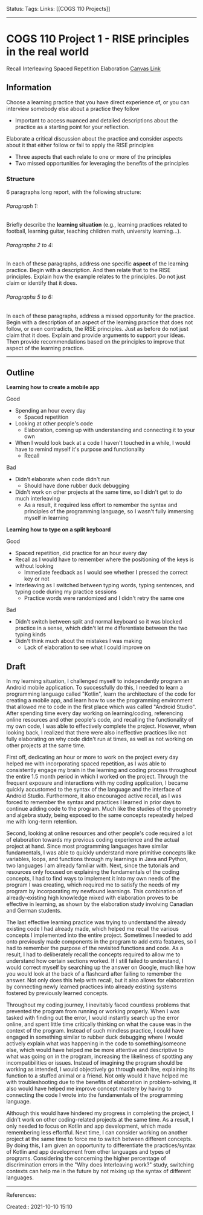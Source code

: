 Status: 
Tags: 
Links: [[COGS 110 Projects]]
___
# COGS 110 Project 1 - RISE principles in the real world
Recall
Interleaving
Spaced Repetition
Elaboration
[Canvas Link](https://canvas.sfu.ca/courses/63814/assignments/655273?module_item_id=2091279)
## Information
Choose a learning practice that you have direct experience of, or you can interview somebody else about a practice they follow
- Important to access nuanced and detailed descriptions about the practice as a starting point for your reflection.

Elaborate a critical discussion about the practice and consider aspects about it that either follow or fail to apply the RISE principles
- Three aspects that each relate to one or more of the principles
- Two missed opportunities for leveraging the benefits of the principles

### Structure

6 paragraphs long report, with the following structure:

###### Paragraph 1:

Briefly describe the **learning situation** (e.g., learning practices related to football, learning guitar, teaching children math, university learning...).

###### Paragraphs 2 to 4:

In each of these paragraphs, address one specific **aspect** of the learning practice. Begin with a description. And then relate that to the RISE principles. Explain how the example relates to the principles. Do not just claim or identify that it does.

###### Paragraphs 5 to 6:

In each of these paragraphs, address a missed opportunity for the practice. Begin with a description of an aspect of the learning practice that does not follow, or even contradicts, the RISE principles. Just as before do not just claim that it does. Explain and provide arguments to support your ideas. Then provide recommendations based on the principles to improve that aspect of the learning practice.

___
## Outline
**Learning how to create a mobile app**

Good
- Spending an hour every day
	- Spaced repetition
- Looking at other people's code
	- Elaboration, coming up with understanding and connecting it to your own 
- When I would look back at a code I haven't touched in a while, I would have to remind myself it's purpose and functionality
	- Recall

Bad
- Didn't elaborate when code didn't run
	- Should have done rubber duck debugging
- Didn't work on other projects at the same time, so I didn't get to do much interleaving
	- As a result, it required less effort to remember the syntax and principles of the programming language, so I wasn't fully immersing myself in learning

**Learning how to type on a split keyboard**

Good
- Spaced repetition, did practice for an hour every day
- Recall as I would have to remember where the positioning of the keys is without looking
	- Immediate feedback as I would see whether I pressed the correct key or not
- Interleaving as I switched between typing words, typing sentences, and typing code during my practice sessions
	- Practice words were randomized and I didn't retry the same one

Bad
- Didn't switch between split and normal keyboard so it was blocked practice in a sense, which didn't let me differentiate between the two typing kinds
- Didn't think much about the mistakes I was making
	- Lack of elaboration to see what I could improve on
## Draft
In my learning situation, I challenged myself to independently program an Android mobile application. To successfully do this, I needed to learn a programming language called "Kotlin", learn the architecture of the code for creating a mobile app, and learn how to use the programming environment that allowed me to code in the first place which was called "Android Studio". After spending time every day working on learning/coding, referencing online resources and other people's code, and recalling the functionality of my own code, I was able to effectively complete the project. However, when looking back, I realized that there were also ineffective practices like not fully elaborating on why code didn't run at times, as well as not working on other projects at the same time.

First off, dedicating an hour or more to work on the project every day helped me with incorporating spaced repetition, as I was able to consistently engage my brain in the learning and coding process throughout the entire 1.5 month period in which I worked on the project. Through the frequent exposure and interactions with my coding application, I became quickly accustomed to the syntax of the language and the interface of Android Studio. Furthermore, it also encouraged active recall, as I was forced to remember the syntax and practices I learned in prior days to continue adding code to the program. Much like the studies of the geometry and algebra study, being exposed to the same concepts repeatedly helped me with long-term retention.

Second, looking at online resources and other people's code required a lot of elaboration towards my previous coding experience and the actual project at hand. Since most programming languages have similar fundamentals, I was able to quickly understand more primitive concepts like variables, loops, and functions through my learnings in Java and Python, two languages I am already familiar with. Next, since the tutorials and resources only focused on explaining the fundamentals of the coding concepts, I had to find ways to implement it into my own needs of the program I was creating, which required me to satisfy the needs of my program by incorporating my newfound learnings. This combination of already-existing high knowledge mixed with elaboration proves to be effective in learning, as shown by the elaboration study involving Canadian and German students.

The last effective learning practice was trying to understand the already existing code I had already made, which helped me recall the various concepts I implemented into the entire project. Sometimes I needed to add onto previously made components in the program to add extra features, so I had to remember the purpose of the revisited functions and code. As a result, I had to deliberately recall the concepts required to allow me to understand how certain sections worked. If I still failed to understand, I would correct myself by searching up the answer on Google, much like how you would look at the back of a flashcard after failing to remember the answer. Not only does this help with recall, but it also allows for elaboration by connecting newly learned practices into already existing systems fostered by previously learned concepts.

Throughout my coding journey, I inevitably faced countless problems that prevented the program from running or working properly. When I was tasked with finding out the error, I would instantly search up the error online, and spent little time critically thinking on what the cause was in the context of the program. Instead of such mindless practice, I could have engaged in something similar to rubber duck debugging where I would actively explain  what was happening in the code to something/someone else, which would have helped me be more attentive and descriptive to what was going on in the program, increasing the likeliness of spotting any incompatibilities or issues. Instead of imagining the program should be working as intended, I would objectively go through each line, explaining its function to a stuffed animal or a friend. Not only would it have helped me with troubleshooting due to the benefits of elaboration in problem-solving, it also would have helped me improve concept mastery by having to connecting the code I wrote into the fundamentals of the programming language.

Although this would have hindered my progress in completing the project, I didn't work on other coding-related projects at the same time. As a result, I only needed to focus on Kotlin and app development, which made remembering less effortful. Next time, I can consider working on another project at the same time to force me to switch between different concepts. By doing this, I am given an opportunity to differentiate the practices/syntax of Kotlin and app development from other languages and types of programs. Considering the concerning the higher percentage of discrimination errors in the "Why does Interleaving work?" study, switching contexts can help me in the future by not mixing up the syntax of different languages.
___
References:

Created:: 2021-10-10 15:10
